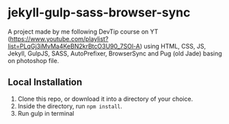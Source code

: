 jekyll-gulp-sass-browser-sync
=============================

A project made by me following DevTip course on YT (https://www.youtube.com/playlist?list=PLqGj3iMvMa4KeBN2krBtcO3U90_7SOl-A) using HTML, CSS, JS, Jekyll, GulpJS, SASS, AutoPrefixer, BrowserSync and Pug (old Jade) basing on photoshop file.




## Local Installation

1. Clone this repo, or download it into a directory of your choice.
2. Inside the directory, run `npm install`.
3. Run gulp in terminal
